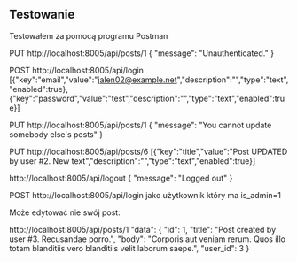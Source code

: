 ## Testowanie

Testowałem za pomocą programu Postman

PUT http://localhost:8005/api/posts/1
{
    "message": "Unauthenticated."
}

POST http://localhost:8005/api/login
[{"key":"email","value":"jalen02@example.net","description":"","type":"text","enabled":true},
{"key":"password","value":"test","description":"","type":"text","enabled":true}]

PUT http://localhost:8005/api/posts/1
{
    "message": "You cannot update somebody else's posts"
}

PUT http://localhost:8005/api/posts/6
[{"key":"title","value":"Post UPDATED by user #2. New text","description":"","type":"text","enabled":true}]

http://localhost:8005/api/logout
{
    "message": "Logged out"
}


POST http://localhost:8005/api/login jako użytkownik który ma is_admin=1

Może edytować nie swój post:

http://localhost:8005/api/posts/1
"data": {
        "id": 1,
        "title": "Post created by user #3. Recusandae porro.",
        "body": "Corporis aut veniam rerum. Quos illo totam blanditiis vero blanditiis velit laborum saepe.",
        "user_id": 3
    }
    